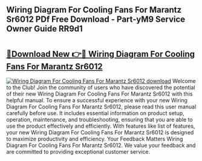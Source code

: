 ## Wiring Diagram For Cooling Fans For Marantz Sr6012 PDf Free Download - Part-yM9 Service Owner Guide RR9d1

# <h2><a href="http://dfo2mpm.blite.top/?on=Wiring+Diagram+For+Cooling+Fans+For+Marantz+Sr6012">🔗Download New 👉🔴 Wiring Diagram For Cooling Fans For Marantz Sr6012</a></h2>

[![Wiring Diagram For Cooling Fans For Marantz Sr6012 download](https://i.imgur.com/lujVjoI.png)](http://dfo2mpm.blite.top/?on=Wiring+Diagram+For+Cooling+Fans+For+Marantz+Sr6012)
Welcome to the Club! Join the community of users who have discovered the potential of their new Wiring Diagram For Cooling Fans For Marantz Sr6012 with this helpful manual. To ensure a successful experience with your new Wiring Diagram For Cooling Fans For Marantz Sr6012, please read this user manual carefully before use. It includes essential information on product setup, operation, maintenance, and troubleshooting, ensuring that you are able to use the product effectively and efficiently. With features like list of features, your new Wiring Diagram For Cooling Fans For Marantz Sr6012 is designed to maximize productivity and efficiency. Your Feedback Matters Wiring Diagram For Cooling Fans For Marantz Sr6012. We value your feedback and are committed to providing exceptional customer service.

